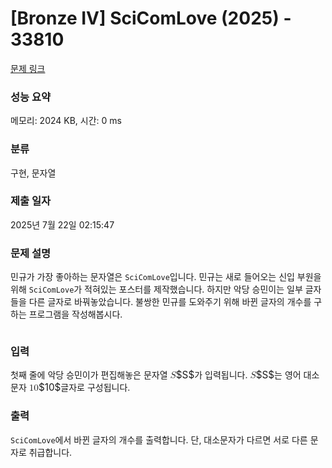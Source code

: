 # [Bronze IV] SciComLove (2025) - 33810 

[문제 링크](https://www.acmicpc.net/problem/33810) 

### 성능 요약

메모리: 2024 KB, 시간: 0 ms

### 분류

구현, 문자열

### 제출 일자

2025년 7월 22일 02:15:47

### 문제 설명

<p>민규가 가장 좋아하는 문자열은 <code>SciComLove</code>입니다. 민규는 새로 들어오는 신입 부원을 위해 <code>SciComLove</code>가 적혀있는 포스터를 제작했습니다. 하지만 악당 승민이는 일부 글자들을 다른 글자로 바꿔놓았습니다. 불쌍한 민규를 도와주기 위해 바뀐 글자의 개수를 구하는 프로그램을 작성해봅시다.</p>

<p style="text-align: center;"><img alt="" src="https://upload.acmicpc.net/83974f5b-38da-4b7e-9789-e319774b47b5/-/preview/"></p>

### 입력 

 <p>첫째 줄에 악당 승민이가 편집해놓은 문자열 <mjx-container class="MathJax" jax="CHTML" style="font-size: 109%; position: relative;"><mjx-math class="MJX-TEX" aria-hidden="true"><mjx-mi class="mjx-i"><mjx-c class="mjx-c1D446 TEX-I"></mjx-c></mjx-mi></mjx-math><mjx-assistive-mml unselectable="on" display="inline"><math xmlns="http://www.w3.org/1998/Math/MathML"><mi>S</mi></math></mjx-assistive-mml><span aria-hidden="true" class="no-mathjax mjx-copytext">$S$</span></mjx-container>가 입력됩니다. <mjx-container class="MathJax" jax="CHTML" style="font-size: 109%; position: relative;"><mjx-math class="MJX-TEX" aria-hidden="true"><mjx-mi class="mjx-i"><mjx-c class="mjx-c1D446 TEX-I"></mjx-c></mjx-mi></mjx-math><mjx-assistive-mml unselectable="on" display="inline"><math xmlns="http://www.w3.org/1998/Math/MathML"><mi>S</mi></math></mjx-assistive-mml><span aria-hidden="true" class="no-mathjax mjx-copytext">$S$</span></mjx-container>는 영어 대소문자 <mjx-container class="MathJax" jax="CHTML" style="font-size: 109%; position: relative;"><mjx-math class="MJX-TEX" aria-hidden="true"><mjx-mn class="mjx-n"><mjx-c class="mjx-c31"></mjx-c><mjx-c class="mjx-c30"></mjx-c></mjx-mn></mjx-math><mjx-assistive-mml unselectable="on" display="inline"><math xmlns="http://www.w3.org/1998/Math/MathML"><mn>10</mn></math></mjx-assistive-mml><span aria-hidden="true" class="no-mathjax mjx-copytext">$10$</span></mjx-container>글자로 구성됩니다.</p>

### 출력 

 <p><code>SciComLove</code>에서 바뀐 글자의 개수를 출력합니다. 단, 대소문자가 다르면 서로 다른 문자로 취급합니다.</p>

